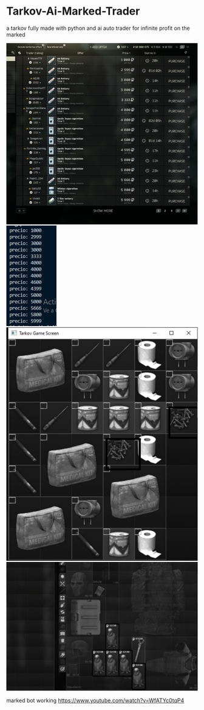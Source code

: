 # Tarkov-Ai-Marked-Trader

a tarkov fully made with python and ai auto trader for infinite profit on the marked

![alt text](https://github.com/koltis/Tarkov-Ai-Marked-Trader/blob/master/prices.png?raw=true)
![alt text](https://github.com/koltis/Tarkov-Ai-Marked-Trader/blob/master/pricesmoney.png?raw=true)
![alt text](https://github.com/koltis/Tarkov-Ai-Marked-Trader/blob/master/captchasolved.png?raw=true)
![alt text](https://github.com/koltis/Tarkov-Ai-Marked-Trader/blob/master/sell.png?raw=true)

marked bot working
https://www.youtube.com/watch?v=WfATYc0tqP4
